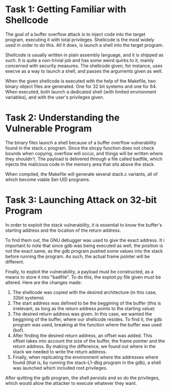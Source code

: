 # Task 1: Getting Familiar with Shellcode

The goal of a buffer overflow attack is to inject code into the target program, executing it with total privileges. Shellcode is the most widely used in order to do this. All it does, is launch a shell into the target program.

Shellcode is usually written in plain assembly language, and it is shipped as such. It is quite a non-trivial job and has some weird quirks to it, mainly concerned with security measures. The shellcode given, for instance, uses execve as a way to launch a shell, and passes the arguments given as well.

When the given shellcode is executed with the help of the Makefile, two binary object files are generated. One for 32 bit systems and one for 64. When executed, both launch a dedicated shell (with limited environment variables), and with the user's privileges given.

# Task 2: Understanding the Vulnerable Program

The binary files launch a shell because of a buffer overflow vulnerability found in the stack.c program. Since the strcpy function does not check bounds when copying, overflow will occur, and things will be written where they shouldn't. The payload is delivered through a file called badfile, which injects the malicious code in the memory area that sits above the stack.

When compiled, the Makefile will generate several stack.c variants, all of which become viable Set-UID programs.

# Task 3: Launching Attack on 32-bit Program

In order to exploit the stack vulnerability, it is essential to know the buffer's starting address and the location of the return address.

To find them out, the GNU debugger was used to give the exact address. It i important to note that since gdb was being executed as well, the position is not the exact same, as the gdb program pushed some values into the stack before running the program. As such, the actual frame pointer will be different.

Finally, to exploit the vulnerability, a payload must be constructed, as a means to store it into "badfile". To do this, the exploit.py file given must be altered. Here are the changes made:

1. The shellcode was copied with the desired architecture (in this case, 32bit systems)
2. The start address was defined to be the beggining of the buffer (this is irrelevant, as long as the return address points to the starting value)
3. The desired return address was given. In this case, we wanted the beggining of the buffer, where our shellcode resides. To find it, the gdb program was used, breaking at the function where the buffer was used (bof).       
4. After finding the desired return address, an offset was added. This offset takes into account the size of the buffer, the frame pointer and the return address. By making the difference, we found out where in the stack we needed to write the return address. 
5. Finally, when replicating the environment where the addresses where found (that is, by running the stack-L1-dbg program in the gdb), a shell was launched which included root privileges.

After quitting the gdb program, the shell persists and so do the privileges, which would allow the attacker to execute whatever they want.
